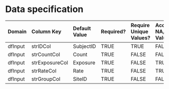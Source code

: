 # Data specification

|**Domain** |**Column Key** |**Default Value** |**Required?** |**Require Unique Values?** |**Accept NA/Empty Values?** |
|:----------|:--------------|:-----------------|:-------------|:--------------------------|:---------------------------|
|dfInput    |strIDCol       |SubjectID         |TRUE          |TRUE                       |FALSE                       |
|dfInput    |strCountCol    |Count             |TRUE          |FALSE                      |FALSE                       |
|dfInput    |strExposureCol |Exposure          |TRUE          |FALSE                      |TRUE                        |
|dfInput    |strRateCol     |Rate              |TRUE          |FALSE                      |TRUE                        |
|dfInput    |strGroupCol    |SiteID            |TRUE          |FALSE                      |FALSE                       |

